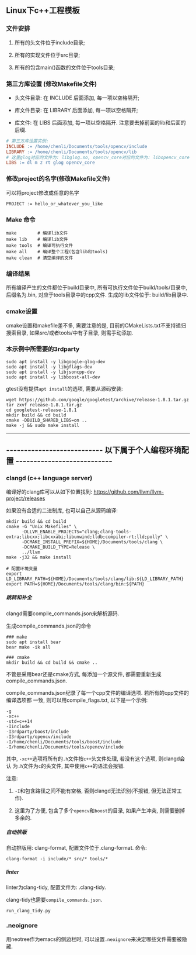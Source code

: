 ## Linux下c++工程模板


### 文件安排

1. 所有的头文件位于include目录;

2. 所有的实现文件位于src目录;

3. 所有的包含main()函数的文件位于tools目录;


### 第三方库设置 (修改Makefile文件)

* 头文件目录: 在 INCLUDE 后面添加, 每一项以空格隔开;

* 库文件目录: 在 LIBRARY 后面添加, 每一项以空格隔开;

* 库文件: 在 LIBS 后面添加, 每一项以空格隔开. 注意要去掉前面的lib和后面的后缀.

```Makefile
# 第三方库设置实例:
INCLUDE := /home/chenli/Documents/tools/opencv/include
LIBRARY := /home/chenli/Documents/tools/opencv/lib
# 这里glog对应的文件为: libglog.so, opencv_core对应的文件为: libopencv_core.so
LIBS := dl m z rt glog opencv_core
```


### 修改project的名字(修改Makefile文件)

可以将project修改成任意的名字

```
PROJECT := hello_or_whatever_you_like
```


### Make 命令

```shell
make        # 编译lib文件
make lib    # 编译lib文件
make tools  # 编译可执行文件
make all    # 编译整个工程(包含lib和tools)
make clean  # 清空编译的文件
```


### 编译结果

所有编译产生的文件都位于build目录中, 所有可执行文件位于build/tools/目录中,
后缀名为.bin, 对应于tools目录中的cpp文件. 生成的lib文件位于: build/lib目录中.


### cmake设置

cmake设置和makefile差不多, 需要注意的是, 目前的CMakeLists.txt不支持递归搜索目录,
如果src/或者tools/中有子目录, 则需手动添加.


### 本示例中所需要的3rdparty

``` shell
sudo apt install -y libgoogle-glog-dev
sudo apt install -y libgflags-dev
sudo apt install -y libjsoncpp-dev
sudo apt install -y libboost-all-dev
```

gtest没有提供`apt install`的选项, 需要从源码安装:

``` shell
wget https://github.com/google/googletest/archive/release-1.8.1.tar.gz
tar zxvf release-1.8.1.tar.gz
cd googletest-release-1.8.1
mkdir build && cd build
cmake -DBUILD_SHARED_LIBS=on ..
make -j && sudo make install
```

--------------------------------------------------------------------------------
--------------------------- 以下属于个人编程环境配置 ---------------------------
--------------------------------------------------------------------------------

### clangd (c++ language server)

编译好的clang库可以从如下位置找到: https://github.com/llvm/llvm-project/releases

如果没有合适的二进制库, 也可以自己从源码编译:

``` shell
mkdir build && cd build
cmake -G "Unix Makefiles" \
      -DLLVM_ENABLE_PROJECTS="clang;clang-tools-extra;libcxx;libcxxabi;libunwind;lldb;compiler-rt;lld;polly" \
      -DCMAKE_INSTALL_PREFIX=${HOME}/Documents/tools/clang \
      -DCMAKE_BUILD_TYPE=Release \
      ../llvm
make -j32 && make install

# 配置环境变量
export LD_LIBRARY_PATH=${HOME}/Documents/tools/clang/lib:${LD_LIBRARY_PATH}
export PATH=${HOME}/Documents/tools/clang/bin:${PATH}
```

##### 跳转和补全

clangd需要compile_commands.json来解析源码.

生成compile_commands.json的命令

``` shell
### make
sudo apt install bear
bear make -ik all

### cmake
mkdir build && cd build && cmake ..
```

不管是采用bear还是cmake方式, 每添加一个源文件, 都需要重新生成
compile_commands.json.

compile_commands.json纪录了每一个cpp文件的编译选项. 若所有的cpp文件的编译选项都
一致, 则可以用compile_flags.txt, 以下是一个示例:

``` text
-g
-xc++
-std=c++14
-Iinclude
-I3rdparty/boost/include
-I3rdparty/opencv/include
-I/home/chenli/Documents/tools/boost/include
-I/home/chenli/Documents/tools/opencv/include
 ```

其中, `-xc++`选项将所有的`.h`文件按`c++`头文件处理, 若没有这个选项, 则clangd会认
为`.h`文件为`c`的头文件, 其中使用`c++`的语法会报错.

注意:

1. `-I`和包含路径之间不能有空格, 否则clangd无法识别(不报错, 但无法正常工作).

2. 这里为了方便, 包含了多个`opencv`和`boost`的目录, 如果产生冲突, 则需要删掉多余的.


##### 自动排版

自动排版用: clang-format, 配置文件位于.clang-format. 命令:

`clang-format -i include/* src/* tools/*`


##### linter

linter为clang-tidy, 配置文件为: .clang-tidy.

clang-tidy也需要`compile_commands.json`.

`run_clang_tidy.py`


### .neoignore

用neotree作为emacs的侧边栏时, 可以设置`.neoignore`来决定哪些文件需要被隐藏.
